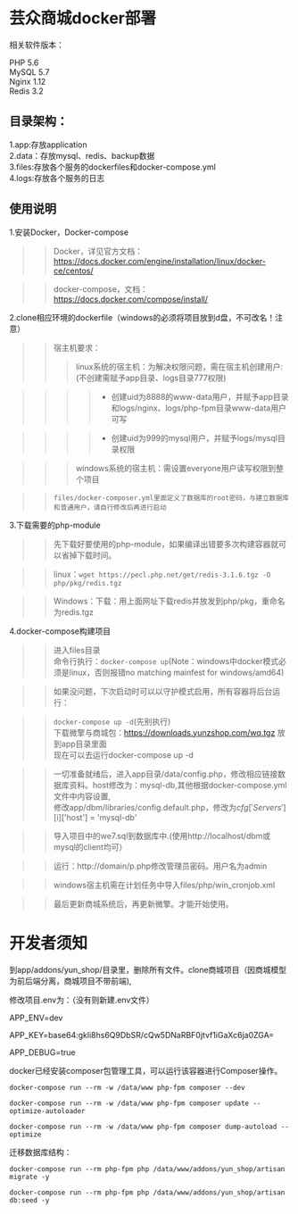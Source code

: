 芸众商城docker部署
=================
相关软件版本：

PHP 5.6<br>
MySQL 5.7<br>
Nginx 1.12<br>
Redis 3.2<br>

目录架构：
-----------------

1.app:存放application<br>
2.data：存放mysql、redis、backup数据<br>
3.files:存放各个服务的dockerfiles和docker-compose.yml<br>
4.logs:存放各个服务的日志<br>

使用说明
-----------------

1.安装Docker，Docker-compose

>>Docker，详见官方文档：https://docs.docker.com/engine/installation/linux/docker-ce/centos/

>>docker-compose，文档：https://docs.docker.com/compose/install/

2.clone相应环境的dockerfile（windows的必须将项目放到d盘，不可改名！注意）
>>宿主机要求：
>>>linux系统的宿主机：为解决权限问题，需在宿主机创建用户:(不创建需赋予app目录、logs目录777权限)

>>>>- 创建uid为8888的www-data用户，并赋予app目录和logs/nginx、logs/php-fpm目录www-data用户可写

>>>>- 创建uid为999的mysql用户，并赋予logs/mysql目录权限

>>>windows系统的宿主机：需设置everyone用户读写权限到整个项目


 >>`files/docker-composer.yml里面定义了数据库的root密码，与建立数据库和普通用户，请自行修改后再进行启动`

3.下载需要的php-module

>>先下载好要使用的php-module，如果编译出错要多次构建容器就可以省掉下载时间。


>>linux：```wget https://pecl.php.net/get/redis-3.1.6.tgz -O php/pkg/redis.tgz```

>>Windows：下载：用上面网址下载redis并放发到php/pkg，重命名为redis.tgz

4.docker-compose构建项目
>>进入files目录<br>
>>命令行执行：```docker-compose up```(Note：windows中docker模式必须是linux，否则报错no matching mainfest for windows/amd64)

>>如果没问题，下次启动时可以以守护模式启用，所有容器将后台运行：

>>```docker-compose up -d```(先别执行)<br>
下载微擎与商城包：https://downloads.yunzshop.com/wq.tgz 放到app目录里面<br>
现在可以去运行docker-compose up -d<br>


>>一切准备就绪后，进入app目录/data/config.php，修改相应链接数据库资料。host修改为：mysql-db,其他根据docker-compose.yml文件中内容设置,<br>
修改app/dbm/libraries/config.default.php，修改为$cfg['Servers'][$i]['host'] = 'mysql-db'<br>


>>导入项目中的we7.sql到数据库中.(使用http://localhost/dbm或mysql的client均可）<br>

>>运行：http://domain/p.php修改管理员密码。用户名为admin<br>

>>windows宿主机需在计划任务中导入files/php/win_cronjob.xml<br>

>>最后更新商城系统后，再更新微擎。才能开始使用。

开发者须知
======================
到app/addons/yun_shop/目录里，删除所有文件。clone商城项目（因商城模型为前后端分离，商城项目不带前端),

修改项目.env为：（没有则新建.env文件）

APP_ENV=dev

APP_KEY=base64:gkli8hs6Q9DbSR/cQw5DNaRBF0jtvf1iGaXc6ja0ZGA=

APP_DEBUG=true

docker已经安装composer包管理工具，可以运行该容器进行Composer操作。
```
docker-compose run --rm -w /data/www php-fpm composer --dev

docker-compose run --rm -w /data/www php-fpm composer update --optimize-autoloader

docker-compose run --rm -w /data/www php-fpm composer dump-autoload --optimize
```
迁移数据库结构：
```
docker-compose run --rm php-fpm php /data/www/addons/yun_shop/artisan migrate -y

docker-compose run --rm php-fpm php /data/www/addons/yun_shop/artisan db:seed -y
```




